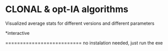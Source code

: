 CLONAL & opt-IA algorithms
==========================

Visualized average stats for different versions and different parameters

*interactive

==========================
no instalation needed, just run the exe